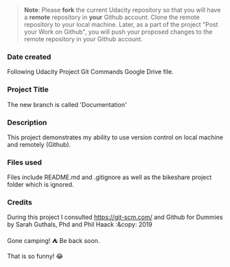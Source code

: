 >**Note**: Please **fork** the current Udacity repository so that you will have a **remote** repository in **your** Github account. Clone the remote repository to your local machine. Later, as a part of the project "Post your Work on Github", you will push your proposed changes to the remote repository in your Github account.

### Date created
Following Udacity Project Git Commands Google Drive file.

### Project Title
The new branch is called 'Documentation'

### Description
This project demonstrates my ability to use version control on local machine and remotely (Github).

### Files used
Files include README.md and .gitignore as well as the bikeshare project folder which is ignored.

### Credits
During this project I consulted https://git-scm.com/ and
Github for Dummies by Sarah Guthals, Phd and Phil Haack :&copy: 2019

Gone camping! :tent: Be back soon.

That is so funny! :joy:
